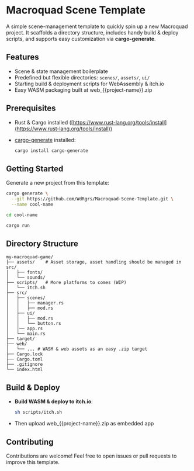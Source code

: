 # Macroquad Scene Template

A simple scene-management template to quickly spin up a new Macroquad project. It scaffolds a directory structure, includes handy build & deploy scripts, and supports easy customization via **cargo-generate**.

## Features

* Scene & state management boilerplate
* Predefined but flexible directories: `scenes/`, `assets/`, `ui/`
* Starting build & deployment scripts for WebAssembly & itch.io
* Easy WASM packaging built at web_{{project-name}}.zip

## Prerequisites

* Rust & Cargo installed ([https://www.rust-lang.org/tools/install](https://www.rust-lang.org/tools/install))
* [cargo-generate](https://github.com/cargo-generate/cargo-generate) installed:

  ```sh
  cargo install cargo-generate
  ```

## Getting Started

Generate a new project from this template:

```sh
cargo generate \
  --git https://github.com/WdRgrs/Macroquad-Scene-Template.git \
  --name cool-name

cd cool-name

cargo run
```

## Directory Structure

```
my-macroquad-game/
├── assets/    # Asset storage, asset handling should be managed in src/
│   ├── fonts/
│   └── sounds/
├── scripts/   # More platforms to comes (WIP)
│   └── itch.sh
├── src/
│   ├── scenes/
│   │   ├── manager.rs
│   │   ├── mod.rs
│   ├── ui/
│   │   ├── mod.rs
│   │   └── button.rs
│   │── app.rs
│   └── main.rs
├── target/
├── web/
│   └── ... # WASM & web assets as an easy .zip target
├── Cargo.lock
├── Cargo.toml
├── .gitignore
└── index.html
```

## Build & Deploy

* **Build WASM & deploy to itch.io**:

  ```sh
  sh scripts/itch.sh

  ```
* Then upload web_{{project-name}}.zip as embedded app 

## Contributing

Contributions are welcome! Feel free to open issues or pull requests to improve this template.
